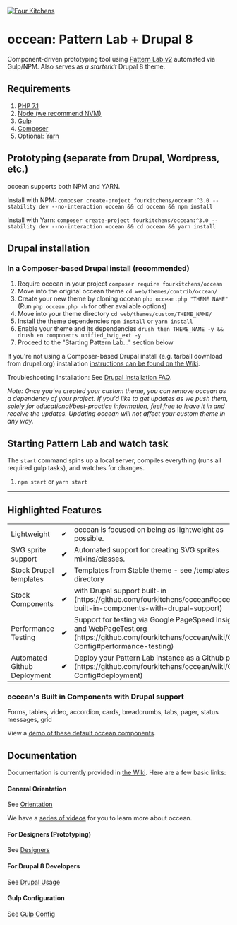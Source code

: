 [![Four Kitchens](https://img.shields.io/badge/4K-Four%20Kitchens-35AA4E.svg)](https://fourkitchens.com/)

# occean: Pattern Lab + Drupal 8

Component-driven prototyping tool using [Pattern Lab v2](http://patternlab.io/) automated via Gulp/NPM. Also serves as _a starterkit_ Drupal 8 theme.

## Requirements

1.  [PHP 7.1](http://www.php.net/)
2.  [Node (we recommend NVM)](https://github.com/creationix/nvm)
3.  [Gulp](http://gulpjs.com/)
4.  [Composer](https://getcomposer.org/)
5.  Optional: [Yarn](https://github.com/yarnpkg/yarn)

## Prototyping (separate from Drupal, Wordpress, etc.)

occean supports both NPM and YARN.

Install with NPM:
`composer create-project fourkitchens/occean:^3.0 --stability dev --no-interaction occean && cd occean && npm install`

Install with Yarn:
`composer create-project fourkitchens/occean:^3.0 --stability dev --no-interaction occean && cd occean && yarn install`

## Drupal installation

### In a Composer-based Drupal install (recommended)

1. Require occean in your project `composer require fourkitchens/occean`
2. Move into the original occean theme `cd web/themes/contrib/occean/`
3. Create your new theme by cloning occean `php occean.php "THEME NAME"` (Run `php occean.php -h` for other available options)
4. Move into your theme directory `cd web/themes/custom/THEME_NAME/`
5. Install the theme dependencies `npm install` or `yarn install`
6. Enable your theme and its dependencies `drush then THEME_NAME -y && drush en components unified_twig_ext -y`
7. Proceed to the "Starting Pattern Lab…" section below

If you're not using a Composer-based Drupal install (e.g. tarball download from drupal.org) installation [instructions can be found on the Wiki](https://github.com/fourkitchens/occean/wiki/Installation).

Troubleshooting Installation: See [Drupal Installation FAQ](https://github.com/fourkitchens/occean/wiki/Installation#drupal-installation-faq).

_Note: Once you've created your custom theme, you can remove occean as a dependency of your project. If you'd like to get updates as we push them, solely for educational/best-practice information, feel free to leave it in and receive the updates. Updating occean will not affect your custom theme in any way._

## Starting Pattern Lab and watch task

The `start` command spins up a local server, compiles everything (runs all required gulp tasks), and watches for changes.

1.  `npm start` or `yarn start`

---

## Highlighted Features

<table><tbody>
<tr><td>Lightweight</td><td>✔</td><td>occean is focused on being as lightweight as possible.</td></tr>
<tr><td>SVG sprite support </td><td><strong>✔</strong></td><td>Automated support for creating SVG sprites mixins/classes.</td></tr>
<tr><td>Stock Drupal templates </td><td><strong>✔</strong></td><td>Templates from Stable theme - see /templates directory</td></tr>
<tr><td>Stock Components </td><td><strong>✔</strong></td><td>with Drupal support built-in (https://github.com/fourkitchens/occean#occeans-built-in-components-with-drupal-support)</td></tr>
<tr><td>Performance Testing </td><td><strong>✔</strong></td><td>Support for testing via Google PageSpeed Insights and WebPageTest.org (https://github.com/fourkitchens/occean/wiki/Gulp-Config#performance-testing)</td></tr>
<tr><td>Automated Github Deployment </td><td><strong>✔</strong></td><td>Deploy your Pattern Lab instance as a Github page (https://github.com/fourkitchens/occean/wiki/Gulp-Config#deployment)</td></tr>
</tbody></table>

<h3 id="components">occean's Built in Components with Drupal support</h3>
Forms, tables, video, accordion, cards, breadcrumbs, tabs, pager, status messages, grid

View a [demo of these default occean components](https://fourkitchens.github.io/occean/pattern-lab/public/).

## Documentation

Documentation is currently provided in [the Wiki](https://github.com/fourkitchens/occean/wiki). Here are a few basic links:

#### General Orientation

See [Orientation](https://github.com/fourkitchens/occean/wiki/Orientation)

We have a [series of videos](https://www.youtube.com/playlist?list=PLO9S6JjNqWsGMQLDfE8Ekt0ryrGa3g4km) for you to learn more about occean.

#### For Designers (Prototyping)

See [Designers](https://github.com/fourkitchens/occean/wiki/For-Designers)

#### For Drupal 8 Developers

See [Drupal Usage](https://github.com/fourkitchens/occean/wiki/Drupal-Usage)

#### Gulp Configuration

See [Gulp Config](https://github.com/fourkitchens/occean/wiki/Gulp-Config)
